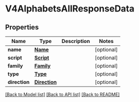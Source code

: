 # V4AlphabetsAllResponseData

## Properties
Name | Type | Description | Notes
------------ | ------------- | ------------- | -------------
**name** | [**Name**](Name.md) |  | [optional] 
**script** | [**Script**](Script.md) |  | [optional] 
**family** | [**Family**](Family.md) |  | [optional] 
**type** | [**Type**](Type.md) |  | [optional] 
**direction** | [**Direction**](Direction.md) |  | [optional] 

[[Back to Model list]](../README.md#documentation-for-models) [[Back to API list]](../README.md#documentation-for-api-endpoints) [[Back to README]](../README.md)


